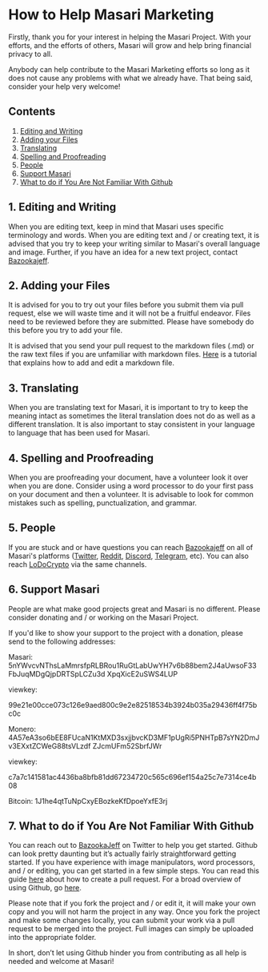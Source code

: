 # How to Help Masari Marketing

Firstly, thank you for your interest in helping the Masari Project. With your efforts, and the efforts of others, Masari will grow and help bring financial privacy to all. 

Anybody can help contribute to the Masari Marketing efforts so long as it does not cause any problems with what we already have. That being said, consider your help very welcome! 

## Contents

1. [Editing and Writing](#1-editing-and-writing) 
2. [Adding your Files](#2-adding-your-files)
3. [Translating](#3-translating)
4. [Spelling and Proofreading](#4-spelling-and-proofreading)
5. [People](#5-people)
6. [Support Masari](#6-support-masari)
7. [What to do if You Are Not Familiar With Github](#7-What-to-do-if-You-Are-Not-Familiar-With-Github)

## 1. Editing and Writing

When you are editing text, keep in mind that Masari uses specific terminology and words. When you are editing text and / or creating text, it is advised that you try to keep your writing similar to Masari's overall language and image. 
Further, if you have an idea for a new text project, contact [Bazookajeff](https://twitter.com/bazookajeff).

## 2. Adding your Files

It is advised for you to try out your files before you submit them via pull request, else we will waste time and it will not be a fruitful endeavor. Files need to be reviewed before they are submitted. Please have somebody do this 
before you try to add your file. 

It is advised that you send your pull request to the markdown files (.md) or the raw text files if you are unfamiliar with markdown files. [Here](https://guides.github.com/features/mastering-markdown/) is a tutorial that explains how to add and edit a markdown file. 

## 3. Translating

When you are translating text for Masari, it is important to try to keep the meaning intact as sometimes the literal translation does not do as well as a different translation. It is also important to stay consistent in your language
to language that has been used for Masari. 

## 4. Spelling and Proofreading

When you are proofreading your document, have a volunteer look it over when you are done. Consider using a word processor to do your first pass on your document and then a volunteer. It is advisable to look for common mistakes such as spelling, punctualization, and grammar. 

## 5. People

If you are stuck and or have questions you can reach [Bazookajeff](https://twitter.com/bazookajeff) on all of Masari's platforms ([Twitter](https://twitter.com/masaricurrency), [Reddit](https://www.reddit.com/r/masari), [Discord](https://discord.gg/sMCwMqs), [Telegram](https://t.me/masaricurrency), etc). You can also reach [LoDoCrypto](https://www.reddit.com/user/LoDoCrypto) via the same channels. 

## 6. Support Masari

People are what make good projects great and Masari is no different. Please consider donating and / or working on the Masari Project.

If you'd like to show your support to the project with a donation, please send to the following addresses:

Masari: 5nYWvcvNThsLaMmrsfpRLBRou1RuGtLabUwYH7v6b88bem2J4aUwsoF33FbJuqMDgQjpDRTSpLCZu3d XpqXicE2uSWS4LUP

viewkey:

99e21e00cce073c126e9aed800c9e2e82518534b3924b035a29436ff4f75bc0c

Monero: 4A57eA3so6bEE8FUcaN1KtMXD3sxjjbvcKD3MF1pUgRi5PNHTpB7sYN2DmJv3EXxtZCWeG88tsVLzdf ZJcmUFm52SbrfJWr

viewkey:

c7a7c141581ac4436ba8bfb81dd67234720c565c696ef154a25c7e7314ce4b08

Bitcoin: 1J1he4qtTuNpCxyEBozkeKfDpoeYxfE3rj

## 7. What to do if You Are Not Familiar With Github

You can reach out to [BazookaJeff]( https://twitter.com/bazookajeff) on Twitter to help you get started. Github can look pretty daunting but it’s actually fairly straightforward getting started. If you have experience with image manipulators, word processors, and / or editing, you can get started in a few simple steps. You can read this guide [here]( https://help.github.com/en/articles/creating-a-pull-request) about how to create a pull request. For a broad overview of using Github, go [here](https://guides.github.com/activities/hello-world/). 

Please note that if you fork the project and / or edit it, it will make your own copy and you will not harm the project in any way. Once you fork the project and make some changes locally, you can submit your work via a pull request to be merged into the project. Full images can simply be uploaded into the appropriate folder. 

In short, don’t let using Github hinder you from contributing as all help is needed and welcome at Masari!


